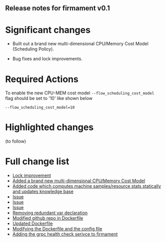 ## Release notes for firmament v0.1

# Significant changes

* Built out a brand new multi-dimensional CPU/Memory Cost Model (Scheduling Policy). 

* Bug fixes and lock improvements.

# Required Actions

To enable the new CPU-MEM cost model ```--flow_scheduling_cost_model```
flag should be set to '10'
like shown below

```--flow_scheduling_cost_model=10```

# Highlighted changes

(to follow)

# Full change list

* [Lock improvement](https://github.com/Huawei-PaaS/firmament/commit/3195a494b5993c460ae80af6379fef79e75131c9)
* [Added a brand new multi-dimensional CPU/Memory Cost Model](https://github.com/Huawei-PaaS/firmament/commit/d0aef3798e891f7210aa87bbf21fb3002381d6f4)
* [Added code which computes machine samples/resource stats statically and updates knowledge base](https://github.com/Huawei-PaaS/firmament/commit/dc96ff6f29b18b6297cf7262797fb23e061a1e6f)
* [Issue](https://github.com/Huawei-PaaS/firmament/commit/4e38db8ed4e4aa6dcc85dfa40b2e9fa3b07b401c)
* [Issue](https://github.com/Huawei-PaaS/firmament/commit/a50d38c9704e07bea3c5e1b7218f357f137148cb)
* [Issue](https://github.com/Huawei-PaaS/firmament/commit/2ca53f1ab513946ed39d99be1b0172121f8f54a8)
* [Removing redundant var declaration](https://github.com/Huawei-PaaS/firmament/commit/614d03bfa8dcfe942fd482315e641d311386afbf)
* [Modified github repo in Dockerfile](https://github.com/Huawei-PaaS/firmament/commit/65937c4a769296520b2ea21a1bd38fdf7fb28172)
* [Updated Dockerfile](https://github.com/Huawei-PaaS/firmament/commit/c21237c27f6f71000552a57ab14faee90ae5ce42)
* [Modifying the Dockerfile and the config file](https://github.com/Huawei-PaaS/firmament/commit/720ad22af28ed1b2ea84377ec9679bef413746e0)
* [Adding the grpc health check serivce to firmament](https://github.com/Huawei-PaaS/firmament/commit/a91d754bc38d047780e1f5332157361f6496f885)
